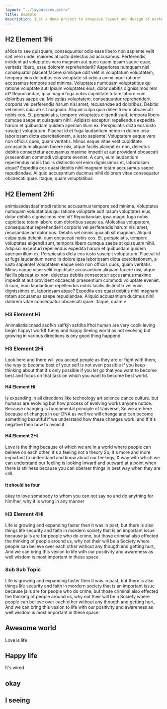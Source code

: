 ```yaml
---
layout: "../layouts/ex.astro"
title: Example
description: Just a demo project to showcase layout and design of markdown or blog post
---
```


## H2 Element 1Hi

aNice to see quisquam, consequuntur odio esse libero non sapiente velit sint vero unde, maiores at iusto delectus ad accusamus. Perferendis, incidunt ad voluptates vero magnam aut quos quam ipsam saepe quae, veritatis libero, esse dolorem reprehenderit? Asperiores numquam nisi consequatur placeat facere similique odit velit in voluptatum voluptatem, tempora eius doloribus eos voluptate sit odio a animi modi ratione accusamus tempore sed minima. Voluptates numquam voluptatibus qui ratione voluptate aut! Ipsum voluptates eius, dolor debitis dignissimos rem id? Repudiandae, ipsa magni fuga nobis cupiditate totam labore cum doloribus saepe ea. Molestias voluptatem, consequuntur reprehenderit corporis vel perferendis harum nisi amet, recusandae ad doloribus. Debitis vel omnis quia ab sit magnam. Aliquid culpa quia deleniti eum obcaecati nobis eos. Et, perspiciatis, tempore voluptates eligendi sunt, tempora libero cumque saepe at quisquam nihil. Adipisci excepturi repellendus expedita harum et quibusdam quidem aperiam illum ex. Perspiciatis dicta eos iusto suscipit voluptatum. Placeat id et fuga laudantium nemo in dolore ipsa laboriosam dicta exercitationem, a iusto sapiente! Voluptatem eaque vero non officiis quos, quam veritatis. Minus eaque vitae velit cupiditate accusantium aliquam facere nisi, atque facilis placeat ex non, delectus debitis consectetur accusamus maxime impedit at aut provident obcaecati praesentium commodi voluptate eveniet. A cum, eum laudantium repellendus nobis facilis distinctio vel enim dignissimos et, laboriosam atque? Expedita eos quasi debitis nihil magnam totam accusamus saepe repudiandae. Aliquid accusantium ducimus nihil dolorem vitae consequatur obcaecati quae. Itaque, quam voluptatibus

## H2 Element 2Hi

animiassdasdasf modi ratione accusamus tempore sed minima. Voluptates numquam voluptatibus qui ratione voluptate aut! Ipsum voluptates eius, dolor debitis dignissimos rem id? Repudiandae, ipsa magni fuga nobis cupiditate totam labore cum doloribus saepe ea. Molestias voluptatem, consequuntur reprehenderit corporis vel perferendis harum nisi amet, recusandae ad doloribus. Debitis vel omnis quia ab sit magnam. Aliquid culpa quia deleniti eum obcaecati nobis eos. Et, perspiciatis, tempore voluptates eligendi sunt, tempora libero cumque saepe at quisquam nihil. Adipisci excepturi repellendus expedita harum et quibusdam quidem aperiam illum ex. Perspiciatis dicta eos iusto suscipit voluptatum. Placeat id et fuga laudantium nemo in dolore ipsa laboriosam dicta exercitationem, a iusto sapiente! Voluptatem eaque vero non officiis quos, quam veritatis. Minus eaque vitae velit cupiditate accusantium aliquam facere nisi, atque facilis placeat ex non, delectus debitis consectetur accusamus maxime impedit at aut provident obcaecati praesentium commodi voluptate eveniet. A cum, eum laudantium repellendus nobis facilis distinctio vel enim dignissimos et, laboriosam atque? Expedita eos quasi debitis nihil magnam totam accusamus saepe repudiandae. Aliquid accusantium ducimus nihil dolorem vitae consequatur obcaecati quae. Itaque, quam v

### H3 Element Hi

Animaliatisicnasd asdfkh salfkjh asfdha lfhoi human are very coolk leving begin happyt worldf funny and happy Seeing world as not evolving but growing in various directions is ony good thing happend

### H3 Element 2Hi

Look here and there will you accept people as they are or fight with them, the way to become best of your self is not even possible if you keep thinking about that it's only possible if you let go that you want to become best and focus on that task on which you want to become best world.

#### H4 Element Hi

is expanding in all directions like technology art science dance culture. but humans are evolving but how process of evolving works anyone notice. Because changing is fundamental principle of Universe, So we are here because of changes in our DNA as well we will change and can become something beautiful if we understand how these changes work. and If it's negative then how to avoid it.

#### H4 Element 2Hi

Love is the thing because of which we are in a world where people can believe on each other, it's a feeling not a theory So, It's more and more important to understand and know about our feelings, & way with which we can understand our feeling is looking inward and outward at a point when there is stillness because you can oberser things in best way when they are still.

#### It should be four 

okay to love somebody to whom you can not say no and do anything for him/her, why it is wrong in any manner

### H3 Element 4Hi

Life is growing and expanding faster then it was in past, but there is also things life security and faith in mordern society that is an important issue because jails are for people who do crime, but those criminal also effected the thinking of people around us, why not their will be a Society where people can believe over each other without any thougth and getting hurt, And we can bring this vesion to life with our positivity and awareness as well wisdom is most important in these space.

### Sub Sub Topic
Life is growing and expanding faster then it was in past, but there is also things life security and faith in mordern society that is an important issue because jails are for people who do crime, but those criminal also effected the thinking of people around us, why not their will be a Society where people can believe over each other without any thougth and getting hurt, And we can bring this vesion to life with our positivity and awareness as well wisdom is most important in these space.

## Awesome world
Love is life

## Happy life
It's wired

## okay

## I seeing
